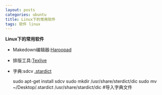 ```yaml
--- 
layout: posts
categories: ubuntu
title: Linux下的常用软件
tags: 软件 linux
---
```


<strong>Linux下的常用软件</strong>

* Makedown编辑器:[Haroopad](http://pad.haroopress.com/)
* 排版工具:[Texlive](http://tug.org/texlive/acquire-iso.html) 
* 字典:sdcv [.stardict](https://www.jianguoyun.com/p/DWil5CwQofrmBRiRjRE)

	sudo apt-get install sdcv
	sudo mkdir /usr/share/sterdict/dic
	sudo mv ~/Desktop/.stardict /usr/share/stardict/dic #导入字典文件
